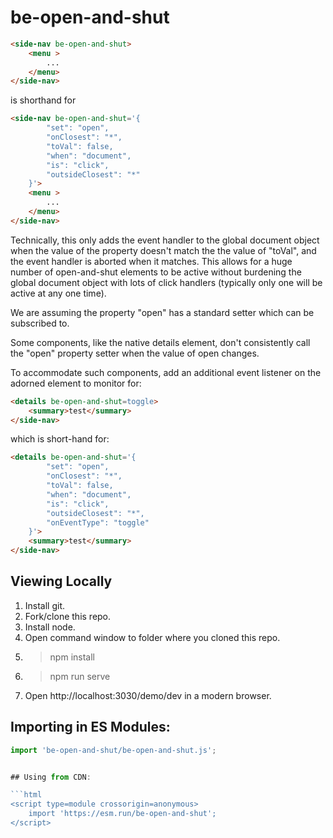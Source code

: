 # be-open-and-shut

```html
<side-nav be-open-and-shut>
    <menu >
        ...
    </menu>
</side-nav>
```

is shorthand for

```html
<side-nav be-open-and-shut='{
        "set": "open",
        "onClosest": "*",
        "toVal": false,
        "when": "document",
        "is": "click",
        "outsideClosest": "*"
    }'>
    <menu >
        ...
    </menu>
</side-nav>
```

Technically, this only adds the event handler to the global document object when the value of the property doesn't match the the value of "toVal", and the event handler is aborted when it matches.  This allows for a huge number of open-and-shut elements to be active without burdening the global document object with lots of click handlers (typically only one will be active at any one time).

We are assuming the property "open" has a standard setter which can be subscribed to.

Some components, like the native details element, don't consistently call the "open" property setter when the value of open changes.

To accommodate such components, add an additional event listener on the adorned element to monitor for:

```html
<details be-open-and-shut=toggle>
    <summary>test</summary>
</side-nav>
```

which is short-hand for:

```html
<details be-open-and-shut='{
        "set": "open",
        "onClosest": "*",
        "toVal": false,
        "when": "document",
        "is": "click",
        "outsideClosest": "*",
        "onEventType": "toggle"
    }'>
    <summary>test</summary>
</side-nav>
```

## Viewing Locally

1.  Install git.
2.  Fork/clone this repo.
3.  Install node.
4.  Open command window to folder where you cloned this repo.
5.  > npm install
6.  > npm run serve
7.  Open http://localhost:3030/demo/dev in a modern browser.

## Importing in ES Modules:

```JavaScript
import 'be-open-and-shut/be-open-and-shut.js';


## Using from CDN:

```html
<script type=module crossorigin=anonymous>
    import 'https://esm.run/be-open-and-shut';
</script>
```

